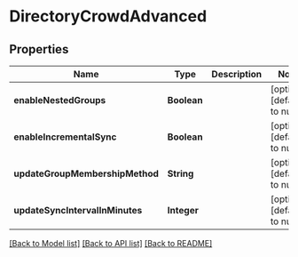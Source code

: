 # DirectoryCrowdAdvanced
## Properties

| Name | Type | Description | Notes |
|------------ | ------------- | ------------- | -------------|
| **enableNestedGroups** | **Boolean** |  | [optional] [default to null] |
| **enableIncrementalSync** | **Boolean** |  | [optional] [default to null] |
| **updateGroupMembershipMethod** | **String** |  | [optional] [default to null] |
| **updateSyncIntervalInMinutes** | **Integer** |  | [optional] [default to null] |

[[Back to Model list]](../README.md#documentation-for-models) [[Back to API list]](../README.md#documentation-for-api-endpoints) [[Back to README]](../README.md)

